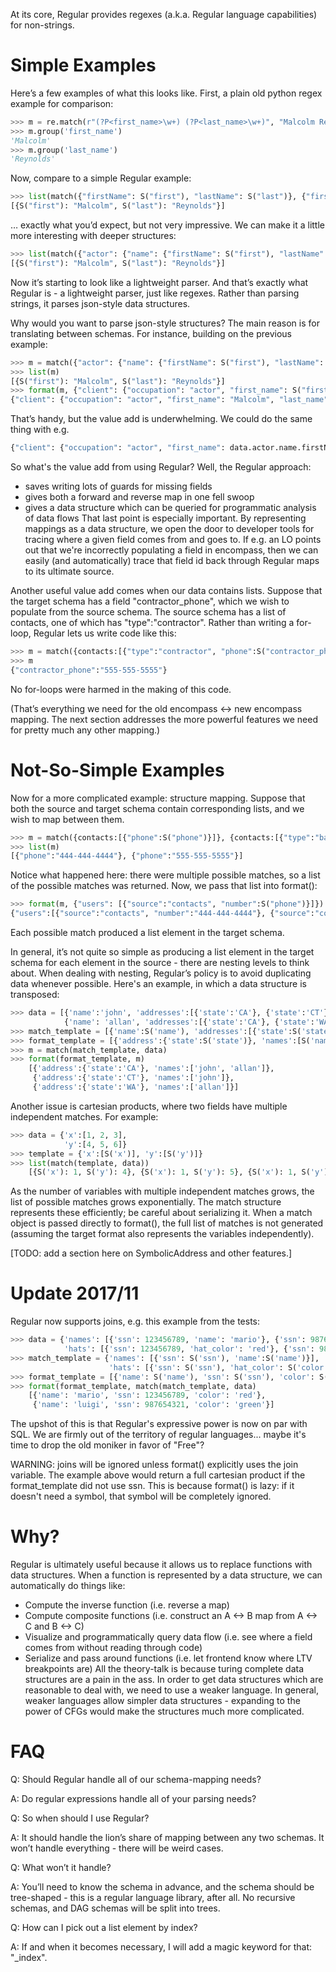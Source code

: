 At its core, Regular provides regexes (a.k.a. Regular language capabilities) for non-strings.

# Simple Examples
Here’s a few examples of what this looks like. First, a plain old python regex example for comparison:
```python
>>> m = re.match(r"(?P<first_name>\w+) (?P<last_name>\w+)", "Malcolm Reynolds")
>>> m.group('first_name')
'Malcolm'
>>> m.group('last_name')
'Reynolds'
```
Now, compare to a simple Regular example:
```python
>>> list(match({"firstName": S("first"), "lastName": S("last")}, {"firstName": "Malcolm", "lastName": "Reynolds"}))
[{S("first"): "Malcolm", S("last"): "Reynolds"}]
```
… exactly what you’d expect, but not very impressive. We can make it a little more interesting with deeper structures:
```python
>>> list(match({"actor": {"name": {"firstName": S("first"), "lastName": S("last")}}}, {"actor":{"otherInfo":..., "name": {"firstName": "Malcolm", "lastName": "Reynolds", "middleInitial": "", ...}}}))
[{S("first"): "Malcolm", S("last"): "Reynolds"}]
```
Now it’s starting to look like a lightweight parser. And that’s exactly what Regular is - a lightweight parser, just like regexes. Rather than parsing strings, it parses json-style data structures.

Why would you want to parse json-style structures? The main reason is for translating between schemas. For instance, building on the previous example:
```python
>>> m = match({"actor": {"name": {"firstName": S("first"), "lastName": S("last")}}}, {"actor":{"otherInfo":..., "name": {"firstName": "Malcolm", "lastName": "Reynolds", "middleInitial": "", ...}}})
>>> list(m)
[{S("first"): "Malcolm", S("last"): "Reynolds"}]
>>> format(m, {"client": {"occupation": "actor", "first_name": S("first"), "last_name": S("last")}})
{"client": {"occupation": "actor", "first_name": "Malcolm", "last_name": "Reynolds"}}
```

That’s handy, but the value add is underwhelming. We could do the same thing with e.g.
```python
{"client": {"occupation": "actor", "first_name": data.actor.name.firstName, "last_name": data.actor.name.lastName}}
```
So what's the value add from using Regular? Well, the Regular approach:
- saves writing lots of guards for missing fields
- gives both a forward and reverse map in one fell swoop
- gives a data structure which can be queried for programmatic analysis of data flows
That last point is especially important. By representing mappings as a data structure, we open the door to developer tools for tracing where a given field comes from and goes to. If e.g. an LO points out that we're incorrectly populating a field in encompass, then we can easily (and automatically) trace that field id back through Regular maps to its ultimate source.

Another useful value add comes when our data contains lists. Suppose that the target schema has a field "contractor_phone", which we wish to populate from the source schema. The source schema has a list of contacts, one of which has "type":"contractor". Rather than writing a for-loop, Regular lets us write code like this:
```python
>>> m = match({contacts:[{"type":"contractor", "phone":S("contractor_phone")}]}, {contacts:[{"type":"banker", ...},{"type":"contractor", "phone":"555-555-5555"}]})
>>> m
{"contractor_phone":"555-555-5555"}
```
No for-loops were harmed in the making of this code.

(That’s everything we need for the old encompass <-> new encompass mapping. The next section addresses the more powerful features we need for pretty much any other mapping.)


# Not-So-Simple Examples
Now for a more complicated example: structure mapping. Suppose that both the source and target schema contain corresponding lists, and we wish to map between them.
```python
>>> m = match({contacts:[{"phone":S("phone")}]}, {contacts:[{"type":"banker", "phone":"444-444-4444"},{"type":"contractor", "phone":"555-555-5555"}]})
>>> list(m)
[{"phone":"444-444-4444"}, {"phone":"555-555-5555"}]
```
Notice what happened here: there were multiple possible matches, so a list of the possible matches was returned. Now, we pass that list into format():
```python
>>> format(m, {"users": [{"source":"contacts", "number":S("phone")}]})
{"users":[{"source":"contacts", "number":"444-444-4444"}, {"source":"contacts", "number":"555-555-5555"}]}
```
Each possible match produced a list element in the target schema.

In general, it’s not quite so simple as producing a list element in the target schema for each element in the source - there are nesting levels to think about. When dealing with nesting, Regular’s policy is to avoid duplicating data whenever possible. Here's an example, in which a data structure is transposed:
```python
>>> data = [{'name':'john', 'addresses':[{'state':'CA'}, {'state':'CT'}]},
            {'name': 'allan', 'addresses':[{'state':'CA'}, {'state':'WA'}]}]
>>> match_template = [{'name':S('name'), 'addresses':[{'state':S('state')}]}]
>>> format_template = [{'address':{'state':S('state')}, 'names':[S('name')]}]
>>> m = match(match_template, data)
>>> format(format_template, m)
    [{'address':{'state':'CA'}, 'names':['john', 'allan']},
     {'address':{'state':'CT'}, 'names':['john']},
     {'address':{'state':'WA'}, 'names':['allan']}]
```

Another issue is cartesian products, where two fields have multiple independent matches. For example:
```python
>>> data = {'x':[1, 2, 3],
            'y':[4, 5, 6]}
>>> template = {'x':[S('x')], 'y':[S('y')]}
>>> list(match(template, data))
    [{S('x'): 1, S('y'): 4}, {S('x'): 1, S('y'): 5}, {S('x'): 1, S('y'): 6}, {S('x'): 2, S('y'): 4},...,  {S('x'): 3, S('y'): 6}]
```
As the number of variables with multiple independent matches grows, the list of possible matches grows exponentially. The match structure represents these efficiently; be careful about serializing it. When a match object is passed directly to format(), the full list of matches is not generated (assuming the target format also represents the variables independently).

[TODO: add a section here on SymbolicAddress and other features.]


# Update 2017/11
Regular now supports joins, e.g. this example from the tests:
```python
>>> data = {'names': [{'ssn': 123456789, 'name': 'mario'}, {'ssn': 987654321, 'name': 'luigi'}],
            'hats': [{'ssn': 123456789, 'hat_color': 'red'}, {'ssn': 987654321, 'hat_color': 'green'}]}
>>> match_template = {'names': [{'ssn': S('ssn'), 'name':S('name')}],
                      'hats': [{'ssn': S('ssn'), 'hat_color': S('color')}]}
>>> format_template = [{'name': S('name'), 'ssn': S('ssn'), 'color': S('color')}]
>>> format(format_template, match(match_template, data)
    [{'name': 'mario', 'ssn': 123456789, 'color': 'red'},
     {'name': 'luigi', 'ssn': 987654321, 'color': 'green'}]
```
The upshot of this is that Regular's expressive power is now on par with SQL. We are firmly out of the territory of regular languages... maybe it's time to drop the old moniker in favor of "Free"?

WARNING: joins will be ignored unless format() explicitly uses the join variable. The example above would return a full cartesian product if the format_template did not use ssn. This is because format() is lazy: if it doesn't need a symbol, that symbol will be completely ignored.


# Why?
Regular is ultimately useful because it allows us to replace functions with data structures. When a function is represented by a data structure, we can automatically do things like:
- Compute the inverse function (i.e. reverse a map)
- Compute composite functions (i.e. construct an A <-> B map from A <-> C and B <-> C)
- Visualize and programmatically query data flow (i.e. see where a field comes from without reading through code)
- Serialize and pass around functions (i.e. let frontend know where LTV breakpoints are)
All the theory-talk is because turing complete data structures are a pain in the ass. In order to get data structures which are reasonable to deal with, we need to use a weaker language. In general, weaker languages allow simpler data structures - expanding to the power of CFGs would make the structures much more complicated.


# FAQ
Q: Should Regular handle all of our schema-mapping needs?

A: Do regular expressions handle all of your parsing needs?

Q: So when should I use Regular?

A: It should handle the lion’s share of mapping between any two schemas. It won’t handle everything - there will be weird cases.

Q: What won’t it handle?

A: You’ll need to know the schema in advance, and the schema should be tree-shaped - this is a regular language library, after all. No recursive schemas, and DAG schemas will be split into trees.

Q: How can I pick out a list element by index?

A: If and when it becomes necessary, I will add a magic keyword for that: "_index".
